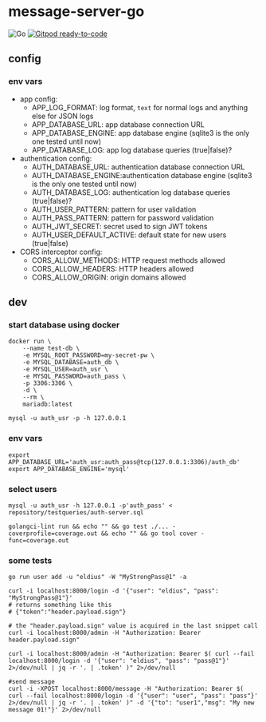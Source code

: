 # message-server-go #

![Go](https://github.com/Eldius/message-server-go/workflows/Go/badge.svg)
[![Gitpod ready-to-code](https://img.shields.io/badge/Gitpod-ready--to--code-blue?logo=gitpod)](https://gitpod.io/#https://bitbucket.org/Eldius/message-server-go)

## config ##

### env vars ###

- app config:
  - APP_LOG_FORMAT: log format, `text` for normal logs and anything else for JSON logs
  - APP_DATABASE_URL: app database connection URL
  - APP_DATABASE_ENGINE: app database engine (sqlite3 is the only one tested until now)
  - APP_DATABASE_LOG: app log database queries (true|false)?
- authentication config:
  - AUTH_DATABASE_URL: authentication database connection URL
  - AUTH_DATABASE_ENGINE:authentication database engine (sqlite3 is the only one tested until now) 
  - AUTH_DATABASE_LOG: authentication log database queries (true|false)?
  - AUTH_USER_PATTERN: pattern for user validation
  - AUTH_PASS_PATTERN: pattern for password validation
  - AUTH_JWT_SECRET: secret used to sign JWT tokens
  - AUTH_USER_DEFAULT_ACTIVE: default state for new users (true|false)
- CORS interceptor config:
  - CORS_ALLOW_METHODS: HTTP request methods allowed
  - CORS_ALLOW_HEADERS: HTTP headers allowed
  - CORS_ALLOW_ORIGIN: origin domains allowed

## dev ##

### start database using docker ##

```shell
docker run \
    --name test-db \
    -e MYSQL_ROOT_PASSWORD=my-secret-pw \
    -e MYSQL_DATABASE=auth_db \
    -e MYSQL_USER=auth_usr \
    -e MYSQL_PASSWORD=auth_pass \
    -p 3306:3306 \
    -d \
    --rm \
    mariadb:latest

mysql -u auth_usr -p -h 127.0.0.1

```

### env vars ###

```shell
export APP_DATABASE_URL='auth_usr:auth_pass@tcp(127.0.0.1:3306)/auth_db'
export APP_DATABASE_ENGINE='mysql'

```

### select users ###

```shell
mysql -u auth_usr -h 127.0.0.1 -p'auth_pass' < repository/testqueries/auth-server.sql
```

```shell
golangci-lint run && echo "" && go test ./... -coverprofile=coverage.out && echo "" && go tool cover -func=coverage.out
```

### some tests ###

```shell
go run user add -u "eldius" -W "MyStrongPass@1" -a
```

```shell
curl -i localhost:8000/login -d '{"user": "eldius", "pass": "MyStrongPass@1"}'
# returns something like this
# {"token":"header.payload.sign"}
```

```shell
# the "header.payload.sign" value is acquired in the last snippet call
curl -i localhost:8000/admin -H "Authorization: Bearer header.payload.sign"
```

```shell
curl -i localhost:8000/admin -H "Authorization: Bearer $( curl --fail localhost:8000/login -d '{"user": "eldius", "pass": "pass@1"}' 2>/dev/null | jq -r '. | .token' )" 2>/dev/null
```

```shell
#send message
curl -i -XPOST localhost:8000/message -H "Authorization: Bearer $( curl --fail localhost:8000/login -d '{"user": "user", "pass": "pass"}' 2>/dev/null | jq -r '. | .token' )" -d '{"to": "user1","msg": "My new message 01!"}' 2>/dev/null
```
